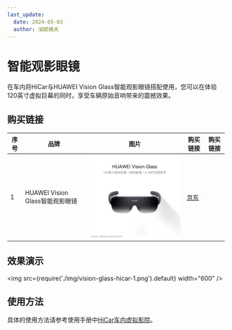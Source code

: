 ```yaml
---
last_update:
  date: 2024-05-03
  author: 油腻樵夫
---
```


# 智能观影眼镜

在车内将HiCar与HUAWEI Vision Glass智能观影眼镜搭配使用，您可以在体验120英寸虚拟巨幕的同时，享受车辆原始音响带来的震撼效果。

## 购买链接

| 序号  | 品牌       |  图片  | 购买链接 | 购买链接 |
| --- | -------- | --- | ---- | ----- |
| 1   | HUAWEI Vision Glass智能观影眼镜 | ![Vision Glass](img/vision-glass-huawei.png)    |  [京东](https://u.jd.com/9saol8H)   |     |

## 效果演示

<img
  src={require('./img/vision-glass-hicar-1.png').default}
  width="600" 
/>

## 使用方法

具体的使用方法请参考使用手册中[HiCar车内虚拟影院](./../devices/vision-glass-hicar)。